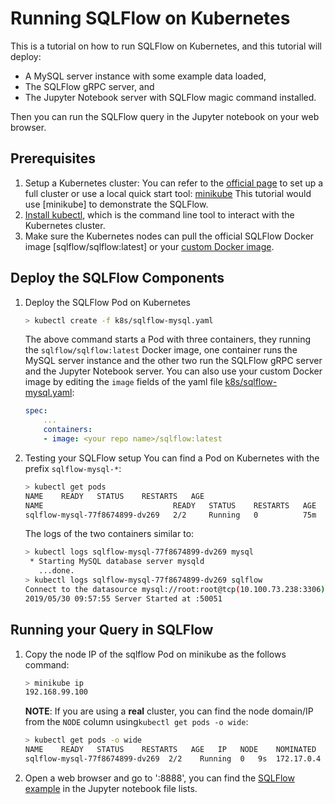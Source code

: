 # Running SQLFlow on Kubernetes

This is a tutorial on how to run SQLFlow on Kubernetes, and this tutorial will deploy:
- A MySQL server instance with some example data loaded,
- The SQLFlow gRPC server, and 
- The Jupyter Notebook server with SQLFlow magic command installed.

Then you can run the SQLFlow query in the Jupyter notebook on your web browser.

## Prerequisites

1. Setup a Kubernetes cluster: You can refer to the [official page](https://kubernetes.io/docs/setup) to set up a 
full cluster or use a local quick start tool: [minikube](https://kubernetes.io/docs/tasks/tools/install-minikube/)
This tutorial would use [minikube] to demonstrate the SQLFlow.
1. [Install kubectl](https://kubernetes.io/docs/tasks/tools/install-kubectl/), which is the command line tool
to interact with the Kubernetes cluster.
1. Make sure the Kubernetes nodes can pull the official SQLFlow Docker image [sqlflow/sqlflow:latest] or your [custom
Docker image](/doc/build.md).

## Deploy the SQLFlow Components

1. Deploy the SQLFlow Pod on Kubernetes
    ``` bash
    > kubectl create -f k8s/sqlflow-mysql.yaml
    ```
    The above command starts a Pod with three containers, they running the `sqlflow/sqlflow:latest` Docker image,
    one container runs the MySQL server instance and the other two run the SQLFlow gRPC server and the
    Jupyter Notebook server. You can also use your custom Docker image by editing the `image` fields of the yaml
    file [k8s/sqlflow-mysql.yaml](/doc/k8s/sqlflow-mysql.yaml):
    ``` yaml
    spec:
        ...
        containers:
        - image: <your repo name>/sqlflow:latest
    ```

1. Testing your SQLFlow setup
    You can find a Pod on Kubernetes with the prefix `sqlflow-mysql-*`:
    ``` bash
    > kubectl get pods
    NAME    READY   STATUS    RESTARTS   AGE
    NAME                             READY   STATUS    RESTARTS   AGE
    sqlflow-mysql-77f8674899-dv269   2/2     Running   0          75m
    ```
    The logs of the two containers similar to:
    ``` bash
    > kubectl logs sqlflow-mysql-77f8674899-dv269 mysql
     * Starting MySQL database server mysqld
       ...done.
    > kubectl logs sqlflow-mysql-77f8674899-dv269 sqlflow
    Connect to the datasource mysql://root:root@tcp(10.100.73.238:3306)/?maxAllowedPacket=0
    2019/05/30 09:57:55 Server Started at :50051
    ```

## Running your Query in SQLFlow 

1. Copy the node IP of the sqlflow Pod on minikube as the follows command:
    ``` bash
    > minikube ip
    192.168.99.100
    ```
    **NOTE**: If you are using a **real** cluster, you can find the node domain/IP from the `NODE` column
    using`kubectl get pods -o wide`:
    ``` bash
    > kubectl get pods -o wide
    NAME    READY   STATUS    RESTARTS   AGE   IP   NODE    NOMINATED   NODE    READINESS   GATES
    sqlflow-mysql-77f8674899-dv269  2/2    Running  0   9s  172.17.0.4  minikube   <none>           <none>
    ```

1. Open a web browser and go to '<node-ip>:8888', you can find the [SQLFlow example](/example/jupyter/example.ipynb) in the Jupyter notebook file lists.